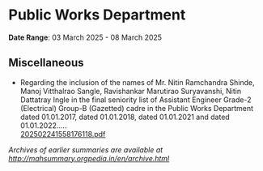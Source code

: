 # Public Works Department

**Date Range**: 03 March 2025 - 08 March 2025


## Miscellaneous
- Regarding the inclusion of the names of Mr. Nitin Ramchandra Shinde, Manoj Vitthalrao Sangle, Ravishankar Marutirao Suryavanshi, Nitin Dattatray Ingle in the final seniority list of Assistant Engineer Grade-2 (Electrical) Group-B (Gazetted) cadre in the Public Works Department dated 01.01.2017, dated 01.01.2018, dated 01.01.2021 and dated 01.01.2022.....\
  [202502241558176118.pdf](https://gr.maharashtra.gov.in/Site/Upload/Government%20Resolutions/English/202502241558176118....pdf)


*Archives of earlier summaries are available at http://mahsummary.orgpedia.in/en/archive.html*